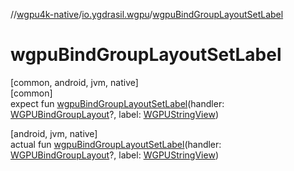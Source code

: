 //[wgpu4k-native](../../index.md)/[io.ygdrasil.wgpu](index.md)/[wgpuBindGroupLayoutSetLabel](wgpu-bind-group-layout-set-label.md)

# wgpuBindGroupLayoutSetLabel

[common, android, jvm, native]\
[common]\
expect fun [wgpuBindGroupLayoutSetLabel](wgpu-bind-group-layout-set-label.md)(handler: [WGPUBindGroupLayout](-w-g-p-u-bind-group-layout/index.md)?, label: [WGPUStringView](-w-g-p-u-string-view/index.md))

[android, jvm, native]\
actual fun [wgpuBindGroupLayoutSetLabel](wgpu-bind-group-layout-set-label.md)(handler: [WGPUBindGroupLayout](-w-g-p-u-bind-group-layout/index.md)?, label: [WGPUStringView](-w-g-p-u-string-view/index.md))